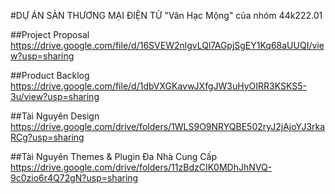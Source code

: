 #DỰ ÁN SÀN THƯƠNG MẠI ĐIỆN TỬ "Vân Hạc Mộng" của nhóm 44k222.01

##Project Proposal
https://drive.google.com/file/d/16SVEW2nlgvLQl7AGpjSgEY1Kq68aUUQI/view?usp=sharing

##Product Backlog
https://drive.google.com/file/d/1dbVXGKavwJXfgJW3uHyOIRR3KSKS5-3u/view?usp=sharing

##Tài Nguyên Design
https://drive.google.com/drive/folders/1WLS9O9NRYQBE502ryJ2jAjoYJ3rkaRCg?usp=sharing

##Tài Nguyên Themes & Plugin Đa Nhà Cung Cấp
https://drive.google.com/drive/folders/11zBdzCIK0MDhJhNVQ-9c0zio6r4Q72gN?usp=sharing
